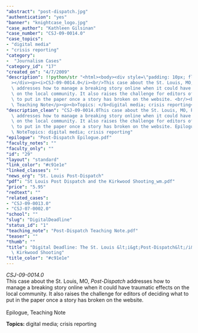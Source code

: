 ```yaml
---
"abstract": "post-dispatch.jpg"
"authentication": "yes"
"banner": "knightcase_logo.jpg"
"case_author": "Kathleen Gilsinan"
"case_number": "CSJ-09-0014.0"
"case_topics":
- "digital media"
- "crisis reporting"
"category": 
-  "Journalism Cases"
"category_id": "17"
"created_on": "4/7/2009"
"description": !!python/str "<html><body><div style=\"padding: 10px; float: right;\"\
  ></div><p><i>CSJ-09-0014.0</i><br/>This case about the St. Louis, MO, <i>Post-Dispatch</i>\
  \ addresses how to manage a breaking story online when it could have traumatic effects\
  \ on the local community. It also raises the challenge for editors of deciding what\
  \ to put in the paper once a story has broken on the website. <br/><br/>Epilogue,\
  \ Teaching Note</p><p><b>Topics: </b>digital media; crisis reporting</p></body></html>"
"description_clean": "CSJ-09-0014.0This case about the St. Louis, MO, Post-Dispatch\
  \ addresses how to manage a breaking story online when it could have traumatic effects\
  \ on the local community. It also raises the challenge for editors of deciding what\
  \ to put in the paper once a story has broken on the website. Epilogue, Teaching\
  \ NoteTopics: digital media; crisis reporting"
"epilogue": "Post-Dispatch Epilogue.pdf"
"faculty_notes": ""
"faculty_only": ""
"id": "29"
"layout": "standard"
"link_color": "#c91e1e"
"linked_classes": ""
"news_org": "St. Louis Post-Dispatch"
"pdf": "St Louis Post Dispatch and the Kirkwood Shooting_wm.pdf"
"price": "5.95"
"redtext": ""
"related_cases":
- "CSJ-09-0013.0"
- "CSJ-07-0002.0"
"school": ""
"slug": "DigitalDeadline"
"status_id": "1"
"teaching_note": "Post-Dispatch Teaching Note.pdf"
"teaser": ""
"thumb": ""
"title": "Digital Deadline: The St. Louis &lt;i&gt;Post-Dispatch&lt;/i&gt; and the\
  \ Kirkwood Shooting"
"title_color": "#c91e1e"
---
```

<html><body><div style="padding: 10px; float: right;"></div><p><i>CSJ-09-0014.0</i><br/>This case about the St. Louis, MO, <i>Post-Dispatch</i> addresses how to manage a breaking story online when it could have traumatic effects on the local community. It also raises the challenge for editors of deciding what to put in the paper once a story has broken on the website. <br/><br/>Epilogue, Teaching Note</p><p><b>Topics: </b>digital media; crisis reporting</p></body></html>
